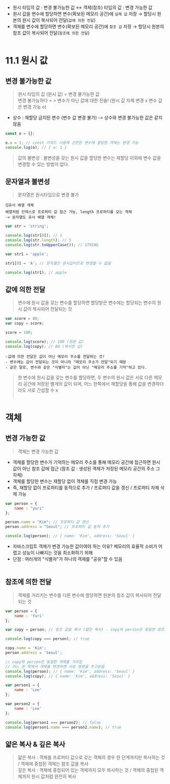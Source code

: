 + 원시 타입의 값 : 변경 불가능한 값 ↔ 객체(참조) 타입의 값 : 변경 가능한 값 <br/>
+ 원시 값을 변수에 할당하면 변수(확보된 메모리 공간)에 `실제 값` 저장 → 할당시 원본의 원시 값이 복사되어 전달(`값에 의한 전달`)
+ 객체를 변수에 할당하면 변수(확보된 메모리 공간)에 `참조 값` 저장 → 할당시 원본의 참조 값이 복사되어 전달(`참조에 의한 전달`)
<br/><br/>
# 11.1 원시 값
## 변경 불가능한 값
> 원시 타입의 값 (원시 값) = 변경 불가능한 값<br/>
> 변경 불가능하다 = > 변수가 아닌 값에 대한 진술! (원시 값 자체 변경 x 변수 값은 변경 가능 o) <br/>
+ 상수 : 재할당 금지된 변수 (변수 값 변경 불가) -> 상수와 변경 불가능한 값은 같지 않음
```js
const o = {};

o.a = 1; // const 키워드 사용해 선언한 변수에 할당한 객체는 변경 가능
console.log(o); // { a: 1 }
```
> 값의 불변성 : 불변성을 갖는 원시 값을 할당한 변수는 재할당 이외에 변수 값을 변경할 수 있는 방법이 없다.
## 문자열과 불변성
> 문자열은 원시타입으로 변경 불가
```
🗒️유사 배열 객체
배열처럼 인덱스로 프로퍼티 값 접근 가능, length 프로퍼티를 갖는 객체
-> 문자열도 유사 배열 객체!
```
```js
var str = 'string';

console.log(str[0]); // S
console.log(str.length); // 5
console.log(str.toUpperCase()); // STRING
```
```js
var str1 = 'apple';

str1[0] = 'A'; // 문자열은 원시값이므로 변경할 수 없음

console.log(str1); // apple   
```
## 값에 의한 전달
> 변수에 원시 값을 갖는 변수를 할당하면 할당받은 변수에는 할당되는 변수의 원시 값이 복사되어 전달되는 것
```js
var score = 80;
var copy = score;

score = 100;

console.log(score); // 100 (원본 값)
console.log(copy); // 80 (복사한 값)
```
```
💡값에 의한 전달은 값이 아닌 메모리 주소를 전달하는 것!
- 변수에는 값이 전달되는 것이 아니라 "메모리 주소가 전달"되기 때문
- 같은 말로, 변수와 같은 "식별자"는 값이 아닌 "메모리 주소를 기억"하고 있다.
```
> 한 변수에 원시 값을 갖는 변수를 할당하면, 두 변수의 원시 값은 서로 다른 메모리 공간에 저장된 별개의 값이 되며, 어느 한쪽에서 재할당을 통해 값을 변경하더라도 서로 간섭할 수 x
<br/><br/>
# 객체
## 변경 가능한 값
> 객체는 변경 가능한 값
+ 객체를 할당한 변수가 기억하는 메모리 주소를 통해 메모리 공간에 접근하면 원시 값이 아닌 참조 값에 접근
  (참조 값 : 생성된 객체가 저장된 메모리 공간의 주소 그 자체)
+ 객체를 할당한 변수는 재할당 없이 객체를 직접 변경 가능
+ 즉, 재할당 없이 프로퍼티를 동적으로 추가 / 프로퍼티 값을 갱신 / 프로퍼티 자체 삭제 가능
```js
var person = {
    name : "yuri"
};

person.name = "Kim"; // 프로퍼티 값 갱신
person.address = "Seoul"; // 프로퍼티 값 동적 추가

console.log(person); // { name: 'Kim', address: 'Seoul' }
```
+ 자바스크립트 객체가 변경 가능한 값이여야 하는 이유? 메모리의 효율적 소비가 어렵고 성능이 나빠지는 것을 최소화하기 위해
+ 단점 : 여러개의 "식별자"가 하나의 객체를 "공유"할 수 있음
<br/><br/>
## 참조에 의한 전달
> 객체를 가리키는 변수를 다른 변수에 할당하면 원본의 참조 값이 복사되어 전달되는 것
```js
var person = {
    name : 'Yuri'
};

var copy = person; // 참조 값을 복사 (얇은 복사) - copy와 person은 동일한 참조 값 가짐

console.log(copy === person); // true

copy.name = 'Kim';
person.address = 'Seoul';

// copy와 person은 동일한 객체를 가리킴 
// 어느 한 쪽에서 객체를 변경하면 서로 영향을 주고받음
console.log(person); // { name: 'Kim', address: 'Seoul' }
console.log(copy); // { name: 'Kim', address: 'Seoul' }
```
```js
var person1 = {
    name : 'Lee'
};

var person2 = {
    name : 'Lee'
};

console.log(person1 === person2); // false
console.log(person1.name === person2.name); // true
```
## 얇은 복사 & 깊은 복사
> 얇은 복사 : 객체를 프로퍼티 값으로 갖는 객체의 경우 한 단계까지만 복사하는 것 / 객체에 중첩된 객체는 참조 값을 복사<br/>
> 깊은 복사 : 객체에 중첩되어 있는 객체까지 모두 복사하는 것 / 객체의 중첩된 객체까지 원시 값처럼 완전히 복사











